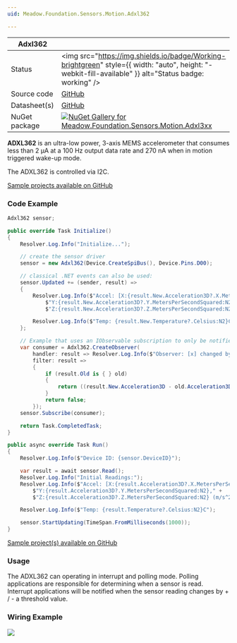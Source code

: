 ```yaml
---
uid: Meadow.Foundation.Sensors.Motion.Adxl362

---
```


| Adxl362 | |
|--------|--------|
| Status | <img src="https://img.shields.io/badge/Working-brightgreen" style={{ width: "auto", height: "-webkit-fill-available" }} alt="Status badge: working" /> |
| Source code | [GitHub](https://github.com/WildernessLabs/Meadow.Foundation/tree/main/Source/Meadow.Foundation.Peripherals/Sensors.Motion.Adxl3xx) |
| Datasheet(s) | [GitHub](https://github.com/WildernessLabs/Meadow.Foundation/tree/main/Source/Meadow.Foundation.Peripherals/Sensors.Motion.Adxl3xx/Datasheet) |
| NuGet package | <a href="https://www.nuget.org/packages/Meadow.Foundation.Sensors.Motion.Adxl3xx/" target="_blank"><img src="https://img.shields.io/nuget/v/Meadow.Foundation.Sensors.Motion.Adxl3xx.svg?label=Meadow.Foundation.Sensors.Motion.Adxl3xx" alt="NuGet Gallery for Meadow.Foundation.Sensors.Motion.Adxl3xx" /></a> |

**ADXL362** is an ultra-low power, 3-axis MEMS accelerometer that consumes less than 2 μA at a 100 Hz output data rate and 270 nA when in motion triggered wake-up mode. 

The ADXL362 is controlled via I2C.

[Sample projects available on GitHub](https://github.com/WildernessLabs/Meadow.Foundation/tree/main/Source/Meadow.Foundation.Peripherals/Sensors.Motion.Adxl362/Samples/) 

### Code Example

```csharp
Adxl362 sensor;

public override Task Initialize()
{
    Resolver.Log.Info("Initialize...");

    // create the sensor driver
    sensor = new Adxl362(Device.CreateSpiBus(), Device.Pins.D00);

    // classical .NET events can also be used:
    sensor.Updated += (sender, result) =>
    {
        Resolver.Log.Info($"Accel: [X:{result.New.Acceleration3D?.X.MetersPerSecondSquared:N2}," +
            $"Y:{result.New.Acceleration3D?.Y.MetersPerSecondSquared:N2}," +
            $"Z:{result.New.Acceleration3D?.Z.MetersPerSecondSquared:N2} (m/s^2)]");

        Resolver.Log.Info($"Temp: {result.New.Temperature?.Celsius:N2}C");
    };

    // Example that uses an IObservable subscription to only be notified when the filter is satisfied
    var consumer = Adxl362.CreateObserver(
        handler: result => Resolver.Log.Info($"Observer: [x] changed by threshold; new [x]: X:{result.New.Acceleration3D?.X.MetersPerSecondSquared:N2}, old: X:{result.Old?.Acceleration3D?.X.MetersPerSecondSquared:N2}"),
        filter: result =>
        {
            if (result.Old is { } old)
            {
                return ((result.New.Acceleration3D - old.Acceleration3D)?.Y > new Acceleration(1, AU.MetersPerSecondSquared));
            }
            return false;
        });
    sensor.Subscribe(consumer);

    return Task.CompletedTask;
}

public async override Task Run()
{
    Resolver.Log.Info($"Device ID: {sensor.DeviceID}");

    var result = await sensor.Read();
    Resolver.Log.Info("Initial Readings:");
    Resolver.Log.Info($"Accel: [X:{result.Acceleration3D?.X.MetersPerSecondSquared:N2}," +
        $"Y:{result.Acceleration3D?.Y.MetersPerSecondSquared:N2}," +
        $"Z:{result.Acceleration3D?.Z.MetersPerSecondSquared:N2} (m/s^2)]");

    Resolver.Log.Info($"Temp: {result.Temperature?.Celsius:N2}C");

    sensor.StartUpdating(TimeSpan.FromMilliseconds(1000));
}

```

[Sample project(s) available on GitHub](https://github.com/WildernessLabs/Meadow.Foundation/tree/main/Source/Meadow.Foundation.Peripherals/Sensors.Motion.Adxl3xx/Samples/Adxl362_Sample)

### Usage

The ADXL362 can operating in interrupt and polling mode.  Polling applications are responsible for determining when a sensor is read.  Interrupt applications will be notified when the sensor reading changes by + / - a threshold value.

### Wiring Example

<img src="../../API_Assets/Meadow.Foundation.Sensors.Motion.Adxl362/Adxl362_Fritzing.svg" />




